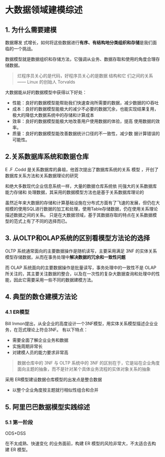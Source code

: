 # 大数据领域建模综述

## 1. 为什么需要建模
数据爆发 式增长，如何将这些数据进行**有序、有结构地分类组织和存储**是我们面 临的一个挑战。

数据模型就是数据组织和存储方法，它强调从业务、数据存取和使用的角度合理存储数据。
> 烂程序员关心的是代码，好程序员关心的是数据 结构和它 们之间的关系 —— Linux 的创始人 Torvalds

大数据能从好的数据模型中获得以下好处：
- 性能：良好的数据模型能帮助我们快速查询所需要的数据，减少数据的IO吞吐
- 成本：良好的数据模型能极大的减少不必要的数据冗余，也能实现结果复用，极大的降低大数据系统中的存储和计算成本
- 效率：良好的数据模型能极大地改善用户使用数据的体验，提高 使用数据的效率。
- 质量：良好的数据模型能改善数据统计口径的不一致性，减少数 据计算错误的可能性。

## 2.关系数据库系统和数据仓库
E .F .Codd 是关系数据库的鼻祖，他首次提出了数据库系统的关系 模型 ，开创了数据库关系方法和关系数据理论的研究

和绝大多数现代企业信息系统一样，大量的数据仓库系统依 托强大的关系数据库能力存储和 处理数据，其采用的数据模型方法也是基于关系数据库理论的

虽然近年来大数据的存储和计算基础设施在分布式方面有了飞速的发展，但仍在大规模的使用SQL进行数据的加工和处理，使用Table存储数据，仍在使用关系理论描述数据之间的关系。
只是在大数据领域，基于其数据存取的特点在关系数据模型的范式上有了不同的选择而已。

## 3. 从OLTP和OLAP系统的区别看模型方法论的选择
OLTP 系统通常面向的主要数据操作是随机读写，主要采用满足 3NF 的实体关系模型存储数据，从而在事务处理中**解决数据的冗余和一致性问题**

而 OLAP 系统面向的主要数据操作是批量读写，事务处理中的一致性不是 OLAP 所关注的，其主要关注数据的整合，以及在一次性的复杂大数据查询和处理中的性能，因此它需要采用一些不同的数据建模方法。

## 4. 典型的数仓建模方法论
### 4.1 ER模型
Bill Inmon提出，从全企业的高度设计一个3NF模型，用实体关系模型描述企业业务，在范式理论上符合3NF。
有以下特点：
- 需要全面了解企业业务和数据
- 实施周期非常长
- 对建模人员的能力要求非常高
> 数据仓库中的 3NF 与 OLTP 系统中的 3NF 的区别在于，它是站在企业角度面向主题的抽象，而不是针对某个具体业务流程的实体对象关系的抽象

采用 ER模型建设数据仓库模型的出发点是整合数据
- 以整个企业角度按主题就行相似性组合和合并

## 5. 阿里巴巴数据模型实践综述
### 5.1 第一阶段
ODS+DSS


在不太成熟、快速变化 的业务面前，构建 ER 模型的风险非常大，不太适合去构建 ER 模型。

